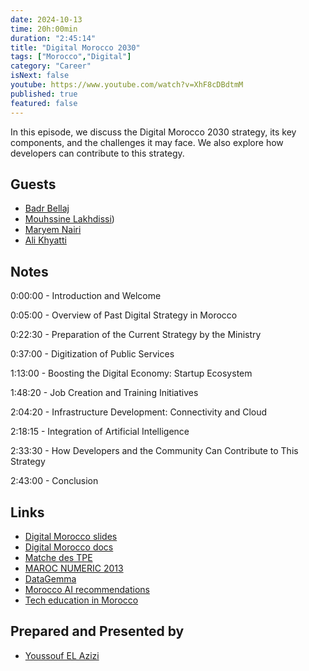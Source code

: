 ```yaml
---
date: 2024-10-13
time: 20h:00min
duration: "2:45:14"
title: "Digital Morocco 2030"
tags: ["Morocco","Digital"]
category: "Career"
isNext: false
youtube: https://www.youtube.com/watch?v=XhF8cDBdtmM
published: true
featured: false
---
```


In this episode, we discuss the Digital Morocco 2030 strategy, its key components, and the challenges it may face. We also explore how developers can contribute to this strategy.

## Guests

- [Badr Bellaj](https://www.linkedin.com/in/bellajbadr/)
- [Mouhssine Lakhdissi](https://www.linkedin.com/in/mlakhdissi/))
- [Maryem Nairi](https://www.linkedin.com/in/nairi-meryem/)
- [Ali Khyatti](https://www.linkedin.com/in/khyatti-ali/)


## Notes

0:00:00 - Introduction and Welcome

0:05:00 - Overview of Past Digital Strategy in Morocco

0:22:30 - Preparation of the Current Strategy by the Ministry

0:37:00 - Digitization of Public Services

1:13:00 - Boosting the Digital Economy: Startup Ecosystem

1:48:20 - Job Creation and Training Initiatives

2:04:20 - Infrastructure Development: Connectivity and Cloud

2:18:15 - Integration of Artificial Intelligence

2:33:30 - How Developers and the Community Can Contribute to This Strategy

2:43:00 - Conclusion

## Links

- [Digital Morocco slides](https://ali3lami.ma/wp-content/uploads/2024/09/Maroc-digital-2030.pdf)
- [Digital Morocco docs ](https://30daysofml.framer.ai/)
- [Matche des TPE](https://www.mmsp.gov.ma/fr/actualites/la-vision-%C3%A9clair%C3%A9e-de-sa-majest%C3%A9-le-roi-mohammed-vi-que-dieu-le-glorifie-plac%C3%A9-le-num%C3%A9rique-au-centre-des-priorit%C3%A9s-nationales)
- [MAROC NUMERIC 2013](https://www.courdescomptes.ma/wp-content/uploads/2023/01/EVALUATION-DE-LA-STRATEGIE-MAROC-NUMERIC-2013.pdf)
- [DataGemma](https://ai.google.dev/gemma/docs/datagemma)
- [Morocco AI recommendations](https://morocco.ai/wp-content/uploads/2020/03/MoroccoAI-Recommendations-Towards-a-National-AI-Strategy-For-Morocco.pdf)
- [Tech education in Morocco](https://www.youtube.com/watch?v=3r7lXiS5Mqc&t=0s)



## Prepared and Presented by

- [Youssouf EL Azizi](https://elazizi.com)

